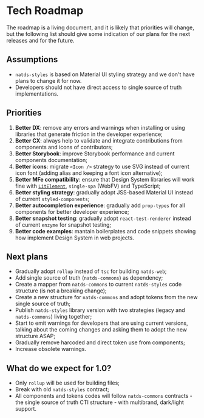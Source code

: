 # Tech Roadmap

The roadmap is a living document, and it is likely that priorities will change,
but the following list should give some indication of our plans for the next releases and for the future.

## Assumptions

- `natds-styles` is based on Material UI styling strategy and we don't have plans to change it for now.
- Developers should not have direct access to single source of truth implementations.

## Priorities

1. **Better DX**: remove any errors and warnings when installing or using libraries that generate friction in the developer experience;
2. **Better CX**: always help to validate and integrate contributions from components and icons of contributors;
3. **Better Storybook**: improve Storybook performance and current components documentation;
4. **Better icons**: migrate `<Icon />` strategy to use SVG instead of current icon font (adding alias and keeping a font icon alternative);
5. **Better MFe compatibility**: ensure that Design System libraries will work fine with [`LitElement`](https://github.com/PolymerLabs/lit-element-starter-ts/), `single-spa` (WebFV) and TypeScript;
6. **Better styling strategy**: gradually adopt JSS-based Material UI instead of current `styled-components`;
7. **Better autocompletion experience**: gradually add `prop-types` for all components for better developer experience;
8. **Better snapshot testing**: gradually adopt `react-test-renderer` instead of current `enzyme` for snapshot testing;
9. **Better code examples**: mantain boilerplates and code snippets showing how implement Design System in web projects.

## Next plans

- Gradually adopt `rollup` instead of `tsc` for building `natds-web`;
- Add single source of truth (`natds-commons`) as dependency;
- Create a mapper from `natds-commons` to current `natds-styles` code structure (is not a breaking change);
- Create a new structure for `natds-commons` and adopt tokens from the new single source of truth;
- Publish `natds-styles` library version with two strategies (legacy and `natds-commons`) living together;
- Start to emit warnings for developers that are using current versions, talking about the coming changes and asking them to adopt the new structure ASAP;
- Gradually remove harcoded and direct token use from components;
- Increase obsolete warnings.

## What do we expect for 1.0?

- Only `rollup` will be used for building files;
- Break with old `natds-styles` contract;
- All components and tokens codes will follow `natds-commons` contracts - the single source of truth CTI structure - with multibrand, dark/light support.
